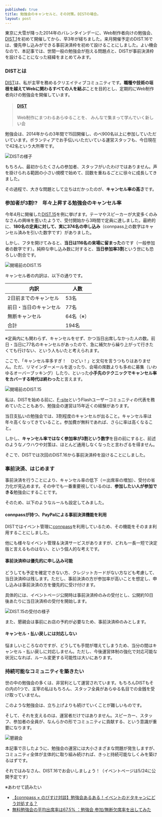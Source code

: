 ```yaml
---
published: true
title: 勉強会のキャンセルと、その対策。DISTの場合。
layout: post
---
```

東京に大雪が降った2014年のバレンタインデーに、Web制作者向けの勉強会、[DIST.1](https://dist.connpass.com/event/4907/)を初めて開催してから、早3年が経ちました。来月開催予定のDIST.16では、優先申し込みができる事前決済枠を初めて設けることにしました。よい機会なので、本記事では、世間一般の勉強会が抱える問題点と、DISTが事前決済枠を設けることになった経緯をまとめてみます。

### DISTとは

[DIST](http://dist.tokyo)は、私が主宰を務めるクリエイティブコミュニティです。**職種や技術の垣根を越えてWebに関わるすべての人を結ぶ**ことを目的とし、定期的にWeb制作者向けの勉強会を開催しています。

<blockquote class="embedly-card" data-card-controls="0"><h4><a href="http://dist.tokyo/">DIST</a></h4><p>Web制作にまつわるあらゆることを、 みんなで集まって学んでいく新しい会</p></blockquote>
<script async src="//cdn.embedly.com/widgets/platform.js" charset="UTF-8"></script>

勉強会は、2014年からの3年間で15回開催し、のべ900名以上に参加していただいています。ボランティアでお手伝いいただいている運営スタッフも、今日現在で42名という大所帯です。

![DISTの様子](/images/2017/20170523.jpg)

もちろん、最初からたくさんの参加者、スタッフがいたわけではありません。声を掛けられる範囲の小さい規模で始めて、回数を重ねるごとに徐々に成長してきました。

その過程で、大きな問題として立ちはだかったのが、**キャンセル率の高さ**です。

### 参加者が3割!?　年々上昇する勉強会のキャンセル率

今年4月に開催した[DIST.15](https://dist.connpass.com/event/51576/)を例に挙げます。テーマやスピーカーが大変多くのみなさんの興味を惹いたようで、受付開始から3時間で定員に達しました。最終的に、**180名の定員に対して、実に374名の申し込み**（connpass上の数字はキャンセル済みを引いた数字です）がありました。

しかし、フタを開けてみると、**当日は116名の来場に留まった**のです（一般参加者の数字です）。純粋な申し込み数に対すると、**当日参加率3割**という世にも恐ろしい割合です。

![開場前のDIST.15](/images/2017/20170523b.jpg)

キャンセル者の内訳は、以下の通りです。

| 内訳 | 人数 |
| --- | --- |
| 2日前までのキャンセル | 53名 |
| 前日・当日のキャンセル | 77名 |
| 無断キャンセル | 64名（※） |
| 合計 | 194名 |

※定員内にも関わらず、キャンセルをせず、かつ当日出席しなかった人の数。前日・当日に77名のキャンセルがあったので、急に補欠から繰り上がって行きたくても行けない、という人もいたと考えられます。

ここで、「キャンセル率多すぎ！　ひどい！」と文句を言うつもりはありません。ただ、リマインダーメールを送ったり、会場の席数よりも多めに募集（いわゆるオーバーブッキング）したり、といった**小手先のテクニックでキャンセル率をカバーする時代は終わった**と言えます。

![開場前のDIST.15](/images/2017/20170523c.jpg)

私は、DISTを始める前に、[F-site](http://f-site.org/)というFlashユーザーコミュニティの代表を務めていたこともあり、勉強会の運営は15年近くの経験があります。

当日支払いの勉強会では、3割程度のキャンセルが出ること。キャンセル率は年々高くなってきていること。参加費が無料であれば、さらに率は高くなること。

しかし、**キャンセル率ではなく参加率が3割という数字**を目の前にすると、前述のようなノウハウや対策は、ほとんど通用しなくなったと言わざるを得ません。

そこで、DISTでは次回のDIST.16から事前決済枠を設けることにしました。

### 事前決済、はじめます

事前決済を行うことにより、キャンセル率の低下（＝出席率の増加）、受付の省力化が見込めます。その中でも一番重要視しているのは、**参加したい人が参加できる**勉強会にすることです。

そのため、以下のようなルールも設定してみました。

#### connpassが持つ、PayPalによる事前決済機能を利用
DISTではイベント管理に[connpass](https://connpass.com/)を利用しているため、その機能をそのまま利用することにしました。

他にも様々なイベント管理＆決済サービスがありますが、どれも一長一短で決定版と言えるものはない、という個人的な考えです。

#### 事前決済枠は優先的に申し込み可能
どうしても予定を確定できない方、クレジットカードがない方なども考慮して、当日決済枠は残します。ただし、事前決済の方が参加率が高いことを想定し、申し込みは事前決済の方を優先的に受け付けます。

具体的には、イベントページ公開時は事前決済枠のみの受付とし、公開約10日後あたりに当日決済枠の受付を開始します。

![DIST.15の受付の様子](/images/2017/20170523d.jpg)

また、懇親会は事前にお店の予約が必要なため、事前決済枠のみとします。

#### キャンセル・払い戻しには対応しない
悩ましいところなのですが、どうしても手間が増えてしまうため、当分の間はキャンセル・払い戻しに対応しません。ただし、今後運営体制の強化で対応可能な状況になれば、ルール変更する可能性は大いにあります。

### 持続可能なコミュニティを築きたい

世の中の勉強会の多くは、非営利として運営されています。もちろんDISTもその内の1つで、主宰の私はもちろん、スタッフ全員があらゆる名目での金銭を受け取っていません。

このような勉強会は、立ち上げよりも続けていくことが難しいものです。

そして、それを支えるのは、運営者だけではありません。スピーカー、スタッフ、参加者の全員が、なんらかの形でコミュニティに貢献する、という意識が重要になります。

![懇親会](/images/2017/20170523e.jpg)

本記事で示したように、勉強会の運営には大小さまざまな問題が発生しますが、コミュニティ全体が主体的に取り組み続ければ、きっと持続可能なしくみを築けるはずです。

それではみなさん、DIST.16でお会いしましょう！（イベントページは5/24に公開予定です）

※あわせて読みたい
- [【connpass × のびすけ対談】勉強会あるある！イベントのドタキャンにどう対処する？](https://dotstud.io/blog/connpass-n0bisuke-interview-vol1/)
- [無料勉強会の平均出席率は67.5% ：勉強会 参加/無断欠席率を出してみた](http://blog.peatix.com/featured/attendance.html)
